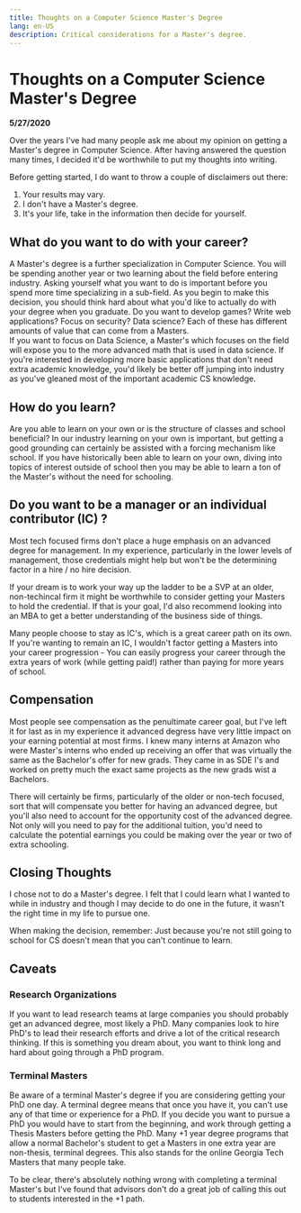 ```yaml
---
title: Thoughts on a Computer Science Master's Degree
lang: en-US
description: Critical considerations for a Master's degree. 
---
```

# Thoughts on a Computer Science Master's Degree
**5/27/2020**

Over the years I've had many people ask me about my opinion on getting a Master's degree in Computer Science. After having answered the question many times, I decided it'd be worthwhile to put my thoughts into writing.

Before getting started, I do want to throw a couple of disclaimers out there: 

1. Your results may vary. 
1. I don't have a Master's degree.
1. It's your life, take in the information then decide for yourself.

## What do you want to do with your career?
A Master's degree is a further specialization in Computer Science. You will be spending another year or two learning about the field before entering industry. Asking yourself what you want to do is important before you spend more time specializing in a sub-field. As you begin to make this decision, you should think hard about what you'd like to actually do with your degree when you graduate.   Do you want to develop games? Write web applications? Focus on security? Data science? Each of these has different amounts of value that can come from a Masters.  
If you want to focus on Data Science, a Master's which focuses on the field will expose you to the more advanced math that is used in data science.  If you're interested in developing more basic applications that don't need extra academic knowledge, you'd likely be better off jumping into industry as you've gleaned most of the important academic CS knowledge.

## How do you learn?
Are you able to learn on your own or is the structure of classes and school beneficial? In our industry learning on your own is important, but getting a good grounding can certainly be assisted with a forcing mechanism like school.  If you have historically been able to learn on your own, diving into topics of interest outside of school then you may be able to learn a ton of the Master's without the need for schooling. 

## Do you want to be a manager or an individual contributor (IC) ?
Most tech focused firms don't place a huge emphasis on an advanced degree for management. In my experience, particularly in the lower levels of management, those credentials might help but won't be the determining factor in a hire / no hire decision. 

If your dream is to work your way up the ladder to be a SVP at an older, non-techincal firm it might be worthwhile to consider getting your Masters to hold the credential. If that is your goal, I'd also recommend looking into an MBA to get a better understanding of the business side of things.

Many people choose to stay as IC's, which is a great career path on its own.  If you're wanting to remain an IC, I wouldn't factor getting a Masters into your career progression - You can easily progress your career through the extra years of work (while getting paid!) rather than paying for more years of school.
## Compensation
Most people see compensation as the penultimate career goal, but I've left it for last as in my experience it advanced degress have very little impact on your earning potential at most firms. I knew many interns at Amazon who were Master's interns who ended up receiving an offer that was virtually the same as the Bachelor's offer for new grads. They came in as SDE I's and worked on pretty much the exact same projects as the new grads wist a Bachelors.  

There will certainly be firms, particularly of the older or non-tech focused, sort that will compensate you better for having an advanced degree, but you'll also need to account for the opportunity cost of the advanced degree.  Not only will you need to pay for the additional tuition, you'd need to calculate the potential earnings you could be making over the year or two of extra schooling.  

## Closing Thoughts
I chose not to do a Master's degree. I felt that I could learn what I wanted to while in industry and though I may decide to do one in the future, it wasn't the right time in my life to pursue one. 

When making the decision, remember: Just because you're not still going to school for CS doesn't mean that you can't continue to learn.



## Caveats

### Research Organizations
If you want to lead research teams at large companies you should probably get an advanced degree, most likely a PhD. Many companies look to hire PhD's to lead their research efforts and drive a lot of the critical research thinking.  If this is something you dream about, you want to think long and hard about going through a PhD program.

### Terminal Masters
Be aware of a terminal Master's degree if you are considering getting your PhD one day. A terminal degree means that once you have it, you can't use any of that time or experience for a PhD.  If you decide you want to pursue a PhD you would have to start from the beginning, and work through getting a Thesis Masters before getting the PhD. Many +1 year degree programs that allow a normal Bachelor's student to get a Masters in one extra year are non-thesis, terminal degrees. This also stands for the online Georgia Tech Masters that many people take. 

To be clear, there's absolutely nothing wrong with completing a terminal Master's but I've found that advisors don't do a great job of calling this out to students interested in the +1 path.